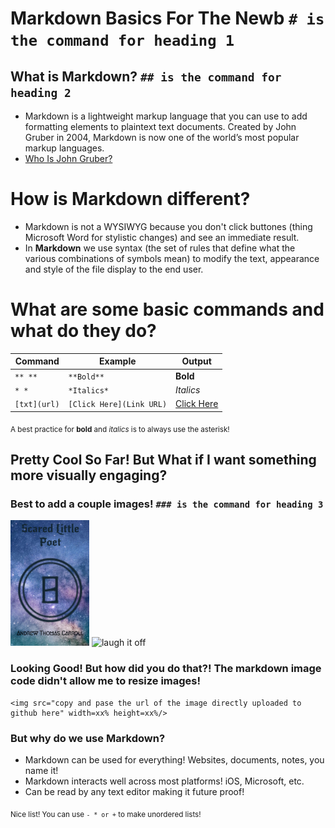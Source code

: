 # Markdown Basics For The Newb `# is the command for heading 1`

## What is Markdown? `## is the command for heading 2`
   - Markdown is a lightweight markup language that you can use to add formatting elements to plaintext text documents. 
   Created by John Gruber in 2004, Markdown is now one of the world’s most popular markup languages.
   - [Who Is John Gruber?](https://daringfireball.net/projects/markdown/)

# How is Markdown different?
  - Markdown is not a WYSIWYG because you don't click buttones (thing Microsoft Word for stylistic changes) and see an 
  immediate result.
  - In **Markdown** we use syntax (the set of rules that define what the various combinations of symbols mean) to 
  modify the text, appearance and style of the file display to the end user.
  
# What are some basic commands and what do they do?
  
| **Command** | **Example** | **Output** |
| ------- | ------- | ------ |
| `** **` | `**Bold**` | **Bold** |
| `* *` | `*Italics*` | *Italics* |
| `[txt](url)`| `[Click Here](Link URL)` | [Click Here](https://iamandrewcarroll.github.io/reading-notes/) |

<sub>A best practice for **bold** and *italics* is to always use the asterisk!</sub>
  
## Pretty Cool So Far!  But What if I want something more visually engaging?

### Best to add a couple images! `### is the command for heading 3`
  
<img src="3E1CB7AB-E6FB-4148-A0BB-075760EEBC43.PNG" alt="good times" width="25%" height="25%"/>

<img src="4901FE86-F0C2-4AE7-B884-4B7596351F95.png" alt="laugh it off" width="25%" height="25%"/>
  
### Looking Good!  But how did you do that?!  The markdown image code didn't allow me to resize images!
```
<img src="copy and pase the url of the image directly uploaded to github here" width=xx% height=xx%/>
```
  
### But why do we use Markdown?
- Markdown can be used for everything! Websites, documents, notes, you name it!
- Markdown interacts well across most platforms! iOS, Microsoft, etc.
- Can be read by any text editor making it future proof!
  
<sub>Nice list! You can use `- * or +` to make unordered lists!
      
      

  
  
  
